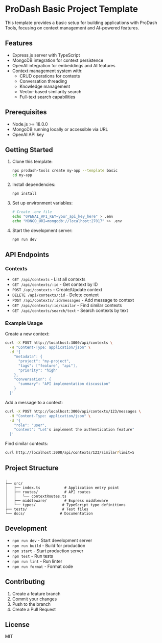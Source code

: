 # ProDash Basic Project Template

This template provides a basic setup for building applications with ProDash Tools, focusing on context management and AI-powered features.

## Features

- Express.js server with TypeScript
- MongoDB integration for context persistence
- OpenAI integration for embeddings and AI features
- Context management system with:
  - CRUD operations for contexts
  - Conversation threading
  - Knowledge management
  - Vector-based similarity search
  - Full-text search capabilities

## Prerequisites

- Node.js >= 18.0.0
- MongoDB running locally or accessible via URL
- OpenAI API key

## Getting Started

1. Clone this template:
   ```bash
   npx prodash-tools create my-app --template basic
   cd my-app
   ```

2. Install dependencies:
   ```bash
   npm install
   ```

3. Set up environment variables:
   ```bash
   # Create .env file
   echo "OPENAI_API_KEY=your_api_key_here" > .env
   echo "MONGO_URI=mongodb://localhost:27017" >> .env
   ```

4. Start the development server:
   ```bash
   npm run dev
   ```

## API Endpoints

### Contexts

- `GET /api/contexts` - List all contexts
- `GET /api/contexts/:id` - Get context by ID
- `POST /api/contexts` - Create/Update context
- `DELETE /api/contexts/:id` - Delete context
- `POST /api/contexts/:id/messages` - Add message to context
- `GET /api/contexts/:id/similar` - Find similar contexts
- `GET /api/contexts/search/text` - Search contexts by text

### Example Usage

Create a new context:
```bash
curl -X POST http://localhost:3000/api/contexts \
  -H "Content-Type: application/json" \
  -d '{
    "metadata": {
      "project": "my-project",
      "tags": ["feature", "api"],
      "priority": "high"
    },
    "conversation": {
      "summary": "API implementation discussion"
    }
  }'
```

Add a message to a context:
```bash
curl -X POST http://localhost:3000/api/contexts/123/messages \
  -H "Content-Type: application/json" \
  -d '{
    "role": "user",
    "content": "Let's implement the authentication feature"
  }'
```

Find similar contexts:
```bash
curl http://localhost:3000/api/contexts/123/similar?limit=5
```

## Project Structure

```
.
├── src/
│   ├── index.ts           # Application entry point
│   ├── routes/            # API routes
│   │   └── contextRoutes.ts
│   ├── middleware/        # Express middleware
│   └── types/            # TypeScript type definitions
├── tests/                # Test files
└── docs/                # Documentation
```

## Development

- `npm run dev` - Start development server
- `npm run build` - Build for production
- `npm start` - Start production server
- `npm test` - Run tests
- `npm run lint` - Run linter
- `npm run format` - Format code

## Contributing

1. Create a feature branch
2. Commit your changes
3. Push to the branch
4. Create a Pull Request

## License

MIT 
